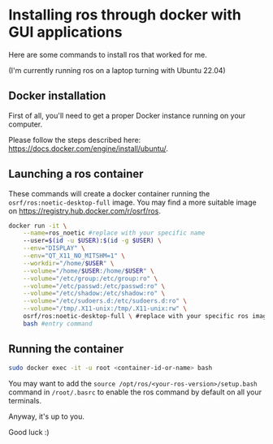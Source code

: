 # Installing ros through docker with GUI applications

Here are some commands to install ros that worked for me.

(I'm currently running ros on a laptop turning with Ubuntu 22.04)

## Docker installation

First of all, you'll need to get a proper Docker instance running on your computer.

Please follow the steps described here: https://docs.docker.com/engine/install/ubuntu/.

## Launching a ros container

These commands will create a docker container running the `osrf/ros:noetic-desktop-full` image.
You may find a more suitable image on https://registry.hub.docker.com/r/osrf/ros.

```bash
docker run -it \
    --name=ros_noetic #replace with your specific name
    --user=$(id -u $USER):$(id -g $USER) \
    --env="DISPLAY" \
    --env="QT_X11_NO_MITSHM=1" \
    --workdir="/home/$USER" \
    --volume="/home/$USER:/home/$USER" \
    --volume="/etc/group:/etc/group:ro" \
    --volume="/etc/passwd:/etc/passwd:ro" \
    --volume="/etc/shadow:/etc/shadow:ro" \
    --volume="/etc/sudoers.d:/etc/sudoers.d:ro" \
    --volume="/tmp/.X11-unix:/tmp/.X11-unix:rw" \
    osrf/ros:noetic-desktop-full \ #replace with your specific ros image
    bash #entry command
```
## Running the container

```bash
sudo docker exec -it -u root <container-id-or-name> bash
```

You may want to add the `source /opt/ros/<your-ros-version>/setup.bash` command in `/root/.basrc` to enable the ros command by default on all your terminals.

Anyway, it's up to you.

Good luck :)